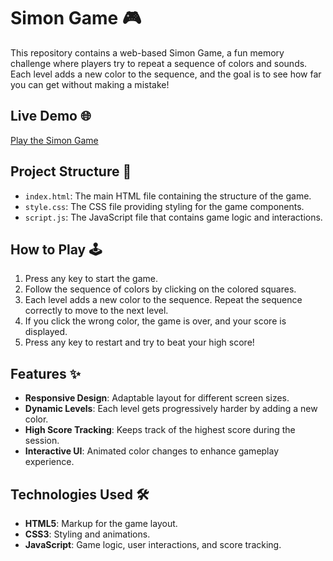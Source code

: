 # Simon Game 🎮

This repository contains a web-based Simon Game, a fun memory challenge where players try to repeat a sequence of colors and sounds. Each level adds a new color to the sequence, and the goal is to see how far you can get without making a mistake!

## Live Demo 🌐
[Play the Simon Game](https://your-live-demo-link.com)

## Project Structure 📁

- `index.html`: The main HTML file containing the structure of the game.
- `style.css`: The CSS file providing styling for the game components.
- `script.js`: The JavaScript file that contains game logic and interactions.

## How to Play 🕹️

1. Press any key to start the game.
2. Follow the sequence of colors by clicking on the colored squares.
3. Each level adds a new color to the sequence. Repeat the sequence correctly to move to the next level.
4. If you click the wrong color, the game is over, and your score is displayed.
5. Press any key to restart and try to beat your high score!

## Features ✨

- **Responsive Design**: Adaptable layout for different screen sizes.
- **Dynamic Levels**: Each level gets progressively harder by adding a new color.
- **High Score Tracking**: Keeps track of the highest score during the session.
- **Interactive UI**: Animated color changes to enhance gameplay experience.

## Technologies Used 🛠️

- **HTML5**: Markup for the game layout.
- **CSS3**: Styling and animations.
- **JavaScript**: Game logic, user interactions, and score tracking.
